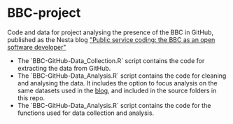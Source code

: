 # BBC-project
Code and data for project analysing the presence of the BBC in GitHub, published as the Nesta blog <a href="http://www.nesta.org.uk/blog/public-service-coding-bbc-open-software-developer"> "Public service coding: the BBC as an open software developer"</a>  

<ul>
<li>The `BBC-GitHub-Data_Collection.R` script contains the code for extracting the data from GitHub.</li>
<li>The `BBC-GitHub-Data_Analysis.R` script contains the code for cleaning and analysing the data. It includes the option to focus analysis on the same datasets used in the <a href="http://www.nesta.org.uk/blog/public-service-coding-bbc-open-software-developer">blog</a>, and included in the source folders in this repo.</li>
<li>The `BBC-GitHub-Data_Analysis.R` script contains the code for the functions used for data collection and analysis.</li>
</ul>


